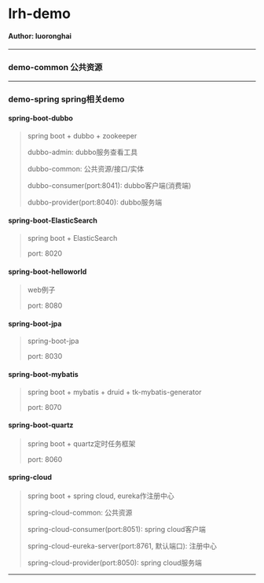 # lrh-demo

#### Author: luoronghai
---------------------------------------------------

### demo-common 公共资源

---------------------------------------------------

### demo-spring spring相关demo
    
#### spring-boot-dubbo
> spring boot + dubbo + zookeeper
>
> dubbo-admin: dubbo服务查看工具
>
> dubbo-common: 公共资源/接口/实体
>
> dubbo-consumer(port:8041): dubbo客户端(消费端)
>
> dubbo-provider(port:8040): dubbo服务端

#### spring-boot-ElasticSearch
> spring boot + ElasticSearch
>
> port: 8020
    
#### spring-boot-helloworld
> web例子
>
> port: 8080

#### spring-boot-jpa
> spring-boot-jpa
>
> port: 8030

#### spring-boot-mybatis
> spring boot + mybatis + druid + tk-mybatis-generator
>
> port: 8070
    
#### spring-boot-quartz
> spring boot + quartz定时任务框架
>
> port: 8060
   
#### spring-cloud
> spring boot + spring cloud, eureka作注册中心
>
> spring-cloud-common: 公共资源
>
> spring-cloud-consumer(port:8051): spring cloud客户端
>
> spring-cloud-eureka-server(port:8761, 默认端口): 注册中心
>
> spring-cloud-provider(port:8050): spring cloud服务端

---------------------------------------------------










